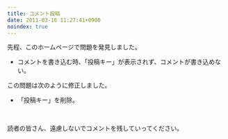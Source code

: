 ```yaml
---
title: コメント投稿
date: 2011-03-16 11:27:41+0900
noindex: true
---
```

<p>先程、このホームページで問題を発見しました。</p>
<ul>
<li>コメントを書き込む時、「投稿キー」が表示されず、コメントが書き込めない。</li>
</ul>
<p>この問題は次のように修正しました。</p>
<ul>
<li>「投稿キー」を削除。</li>
</ul>
<p>&nbsp;</p>
<p>読者の皆さん、遠慮しないでコメントを残していってください。</p>
